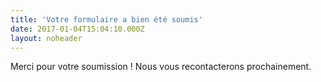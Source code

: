 ```yaml
---
title: 'Votre formulaire a bien été soumis'
date: 2017-01-04T15:04:10.000Z
layout: noheader
---
```


Merci pour votre soumission ! Nous vous recontacterons prochainement.
